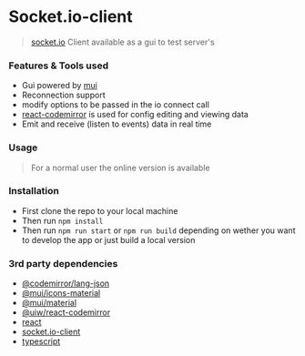 # Socket.io-client

> [socket.io](https://socket.io/) Client available as a gui to test server's

### Features & Tools used

* Gui powered by [mui](https://mui.com/)
* Reconnection support
* modify options to be passed in the io connect call
* [react-codemirror](https://uiwjs.github.io/react-codemirror/) is used for config editing and viewing data
* Emit and receive (listen to events) data in real time

### Usage

> For a normal user the online version is available

> 

### Installation

* First clone the repo to your local machine
* Then run `npm install`
* Then run `npm run start` or `npm run build` depending on wether you want to develop the app or just build a local version

### 3rd party dependencies

* [@codemirror/lang-json](https://www.npmjs.com/package/@codemirror/lang-json)
* [@mui/icons-material](https://www.npmjs.com/package/@mui/icons-material)
* [@mui/material](https://www.npmjs.com/package/@mui/material)
* [@uiw/react-codemirror](https://www.npmjs.com/package/@uiw/react-codemirror)
* [react](https://www.npmjs.com/package/react)
* [socket.io-client](https://www.npmjs.com/package/socket.io-client)
* [typescript](https://www.npmjs.com/package/typescript)


